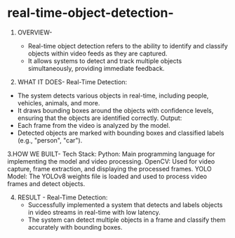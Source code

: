 # real-time-object-detection-
1. OVERVIEW-
   - Real-time object detection refers to the ability to identify and classify objects within video feeds as they are captured.
   - It allows systems to detect and track multiple objects simultaneously, providing immediate feedback. 

 2. WHAT IT DOES-
   Real-Time Detection:
   - The system detects various objects in real-time, including people, vehicles, animals, and more.
   - It draws bounding boxes around the objects with confidence levels, ensuring that the objects are identified correctly.
    Output:
   - Each frame from the video is analyzed by the model.
   - Detected objects are marked with bounding boxes and classified labels (e.g., "person", "car").

 3.HOW WE BUILT-
   Tech Stack:
    Python: Main programming language for implementing the model and video processing.
    OpenCV: Used for video capture, frame extraction, and displaying the processed frames.
    YOLO Model: The YOLOv8 weights file is loaded and used to process video frames and detect objects.

4. RESULT -
    Real-Time Detection:
   - Successfully implemented a system that detects and labels objects in video streams in real-time with low latency.
   - The system can detect multiple objects in a frame and classify them accurately with bounding boxes.
